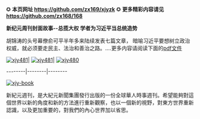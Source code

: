 ✪ **本页网址 https://github.com/zx169/xjyzk**        ✪ **更多精彩内容请见 https://github.com/zx168/168**

**新纪元周刊封面故事--总揽大权 学者为习近平当总统造势**

胡锦涛的头号幕僚俞可平半年多来陆续发表七篇文章， 暗喻习近平要想树立政治权威，就必须要走民主、法治和善治之路。....更多内容请阅读下面的[pdf文件](https://d1zsng9cxdrwyc.cloudfront.net/pdf/xjyzk/N483.pdf)

[![xjy481](https://cloud.githubusercontent.com/assets/18081243/15790337/58aac754-29c0-11e6-8c94-5a4c49acc897.jpg)](https://d1zsng9cxdrwyc.cloudfront.net/pdf/xjyzk/N482.pdf)|
[![xjy481](https://cloud.githubusercontent.com/assets/18081243/15528385/0c0f396e-2233-11e6-9a7a-1bc346c2cf22.jpg)](https://d1zsng9cxdrwyc.cloudfront.net/pdf/xjyzk/N481.pdf)|
[![xjy480](https://cloud.githubusercontent.com/assets/18081243/15528390/1222d6da-2233-11e6-983c-a211c39a1351.jpg)](https://d1zsng9cxdrwyc.cloudfront.net/pdf/xjyzk/N480.pdf) 

--------|--------|--------

[![xjy-book](https://cloud.githubusercontent.com/assets/18081243/14840784/d105c716-0c7a-11e6-8687-d9eabda06f17.jpg)](https://d6rojcwfw6e31.cloudfront.net/hk/books/shop)

新紀元週刊，是大紀元新聞集團發行出版的一份全球華人時事週刊。希望能夠對這個世界以新的角度和新的方法進行重新觀察，也以一個新的視野，對東方世界重新認識，以及更加重要的，對我們的內心世界加以省思。
